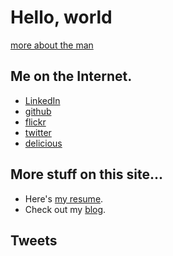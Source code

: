 <div class="hero-unit">
<h1>Hello, world</h1>
<a href="/about.html">more about the man</a>
</div> <!-- hero -->

<div class="row">
<div class="span4">
<h2>Me on the Internet.</h2>
<ul>
<li><a href="http://www.linkedin.com/in/demian0311">LinkedIn</a>
<li><a href="https://github.com/demian0311">github</a>
<li><a href="http://www.flickr.com/photos/neidetcher">flickr</a>
<li><a href="http://twitter.com/#!/demian0311">twitter</a>
<li><a href="http://www.delicious.com/demian0311">delicious</a>
</ul>
</div>

<div class="span4">
<!--img src="http://farm4.staticflickr.com/3483/3778014281_80ca8fbfaf_t.jpg"/-->
<h2>More stuff on this site...</h2>
<ul>
<li>Here's <a href="resume.html">my resume</a>.
<li>Check out my <a href="/blog">blog</a>.
</ul>
</div>

<div class="span4">
<h2>Tweets</h2>
<script charset="utf-8" src="http://widgets.twimg.com/j/2/widget.js"></script>
<script>
new TWTR.Widget({
  version: 2,
  type: 'profile',
  rpp: 1,
  interval: 30000,
  width: 'auto',
  height: 100,
  theme: {
    shell: {
      background: '#ffffff',
      color: '#ffffff'
    },
    tweets: {
      background: '#ffffff',
      color: '#333333',
      links: '#333333'
    }
  },
  features: {
    scrollbar: true,
    loop: false,
    live: false,
    behavior: 'all'
  }
}).render().setUser('demian0311').start();
</script>
</div>




</div><!-- row -->

